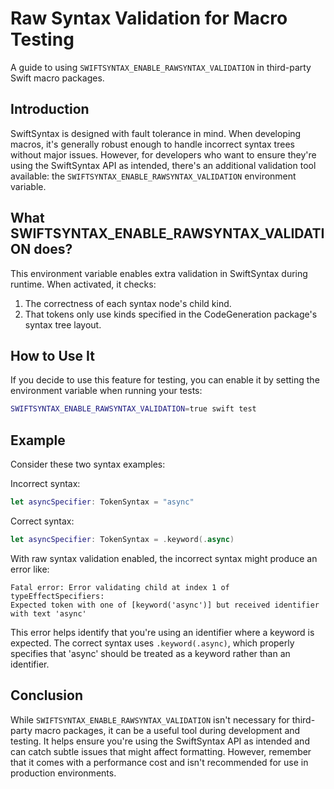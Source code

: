 # Raw Syntax Validation for Macro Testing

A guide to using `SWIFTSYNTAX_ENABLE_RAWSYNTAX_VALIDATION` in third-party Swift macro packages.

## Introduction

SwiftSyntax is designed with fault tolerance in mind. When developing macros, it's generally robust enough to handle 
incorrect syntax trees without major issues. However, for developers who want to ensure they're using the SwiftSyntax 
API as intended, there's an additional validation tool available: the `SWIFTSYNTAX_ENABLE_RAWSYNTAX_VALIDATION` 
environment variable.

## What SWIFTSYNTAX_ENABLE_RAWSYNTAX_VALIDATION does?

This environment variable enables extra validation in SwiftSyntax during runtime. When activated, it checks:

1. The correctness of each syntax node's child kind.
2. That tokens only use kinds specified in the CodeGeneration package's syntax tree layout.


## How to Use It

If you decide to use this feature for testing, you can enable it by setting the environment variable when running your 
tests:

```sh
SWIFTSYNTAX_ENABLE_RAWSYNTAX_VALIDATION=true swift test
```

## Example

Consider these two syntax examples:

Incorrect syntax:
```swift
let asyncSpecifier: TokenSyntax = "async"
```

Correct syntax:
```swift
let asyncSpecifier: TokenSyntax = .keyword(.async)
```

With raw syntax validation enabled, the incorrect syntax might produce an error like:

```
Fatal error: Error validating child at index 1 of typeEffectSpecifiers:
Expected token with one of [keyword('async')] but received identifier with text 'async'
```

This error helps identify that you're using an identifier where a keyword is expected. The correct syntax uses 
`.keyword(.async)`, which properly specifies that 'async' should be treated as a keyword rather than an identifier.


## Conclusion

While `SWIFTSYNTAX_ENABLE_RAWSYNTAX_VALIDATION` isn't necessary for third-party macro packages, it can be a useful tool 
during development and testing. It helps ensure you're using the SwiftSyntax API as intended and can catch subtle issues
that might affect formatting. However, remember that it comes with a performance cost and isn't recommended for use in 
production environments.
